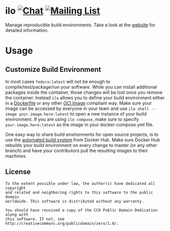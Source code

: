 # ilo [![Chat](https://img.shields.io/badge/matrix-%23ilo:matrix.org-brightgreen.svg?style=social&label=Matrix)](https://matrix.to/#/#ilo:matrix.org) [![Mailing List](https://img.shields.io/badge/email-ilo%40metio.groups.io%20-brightgreen.svg?style=social&label=Mail)](https://metio.groups.io/g/ilo/topics)

Manage reproducible build environments. Take a look at the [website](https://ilo.projects.metio.wtf/) for detailed information.

# Usage

## Customize Build Environment

In most cases `fedora:latest` will not be enough to compile/test/package/run your software.
While you can install additional packages inside the container, those changes will be lost once you remove the container.
Instead `ilo` allows you to define your build environment either in a [Dockerfile](https://docs.docker.com/engine/reference/builder/) or any other [OCI Image](https://github.com/opencontainers/image-spec/blob/master/spec.md) compliant way.
Make sure your image can be accessed by everyone in your team and use `ilo shell --image your.image.here:latest` to open a new instance of your build environment.
If you are using `ilo compose`, make sure to specify `your.image.here:latest` as the image in your docker-compose.yml file.

One easy way to share build environments for open source projects, is to use the [automated build system](https://docs.docker.com/docker-hub/builds/) from Docker Hub.
Make sure Docker Hub rebuilds your build environment on every change to master (or any other branch) and have your contributors pull the resulting images to their machines.

## License

```
To the extent possible under law, the author(s) have dedicated all copyright
and related and neighboring rights to this software to the public domain
worldwide. This software is distributed without any warranty.

You should have received a copy of the CC0 Public Domain Dedication along with
this software. If not, see http://creativecommons.org/publicdomain/zero/1.0/.
```
